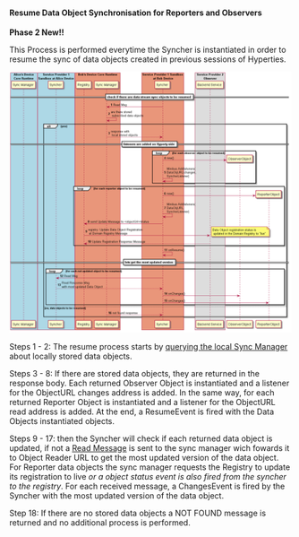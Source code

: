 #### Resume Data Object Synchronisation for Reporters and Observers

**Phase 2 New!!**

This Process is performed everytime the Syncher is instantiated in order to resume the sync of data objects created in previous sessions of Hyperties.

![Figure Resume a Sync Data Object](data-object-resume.png)

Steps 1 - 2: The resume process starts by [querying the local Sync Manager](https://github.com/reTHINK-project/specs/blob/master/messages/data-sync-messages.md#query-the-sync-manager-about-observer-and-reporter-objects-to-be-resumed) about locally stored data objects.

Steps 3 - 8: If there are stored data objects, they are returned in the response body. Each returned Observer Object is instantiated and a listener for the ObjectURL changes address is added. In the same way, for each returned Reporter Object is instantiated and a listener for the ObjectURL read address is added. At the end, a ResumeEvent is fired with the Data Objects instantiated objects.

Steps 9 - 17: then the Syncher will check if each returned data object is updated, if not a [Read Message](https://github.com/reTHINK-project/specs/blob/master/messages/data-sync-messages.md#data-object-read) is sent to the sync manager wich fowards it to Object Reader URL to get the most updated version of the data object. For Reporter data objects the sync manager requests the Registry to update its registration to live *or a object status event is also fired from the syncher to the registry*. For each received message, a ChangesEvent is fired by the Syncher with the most updated version of the data object. 

Step 18: If there are no stored data objects a NOT FOUND message is returned and no additional process is performed.

